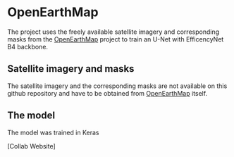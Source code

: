 # OpenEarthMap

The project uses the freely available satellite imagery and corresponding masks from the [OpenEarthMap](https://github.com/bao18/open_earth_map) project to train an U-Net with EfficencyNet B4 backbone.

## Satellite imagery and masks

The satellite imagery and the corresponding masks are not available on this github repository and have to be obtained from [OpenEarthMap](https://zenodo.org/record/7223446#.ZDlGF3ZBxaQ) itself. 

## The model

The model was trained in Keras 

[Collab Website]
